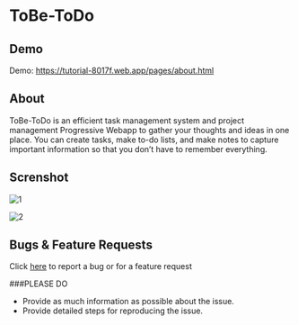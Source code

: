 # ToBe-ToDo 

## Demo
Demo: https://tutorial-8017f.web.app/pages/about.html

## About
ToBe-ToDo is an efficient task management system and project management Progressive  Webapp
       to gather your thoughts and ideas in one place. You can
       create tasks, make to-do lists, and make notes to capture important information
        so that you don’t have to remember everything.
        
## Screnshot

![1](https://user-images.githubusercontent.com/58937669/101275215-f303d180-37c9-11eb-9335-4bef4f08e21e.JPG)


![2](https://user-images.githubusercontent.com/58937669/101275218-f4cd9500-37c9-11eb-89b9-816c229b3bc7.JPG)


## Bugs & Feature Requests

Click [here](https://github.com/Prasundas99/ToBe-ToDo/issues) to report a bug or for a feature request

###PLEASE DO
- Provide as much information as possible about the issue.
- Provide detailed steps for reproducing the issue.
